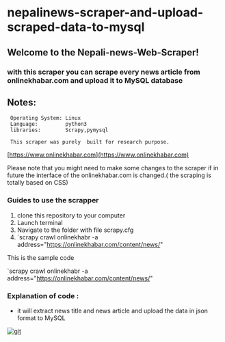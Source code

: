 # nepalinews-scraper-and-upload-scraped-data-to-mysql


## Welcome to the Nepali-news-Web-Scraper!

### with this scraper you can scrape every news article from onlinekhabar.com and  upload it to MySQL database

## Notes:
     Operating System: Linux
     Language:         python3
     libraries:        Scrapy,pymysql

     This scraper was purely  built for research purpose. 


[https://www.onlinekhabar.com](https://www.onlinekhabar.com)


Please note that you might need to make some changes to the scraper 
if in future the interface of the onlinekhabar.com is 
changed.( the scraping is totally based on CSS)

### Guides to use the scrapper
 1. clone this repository to your computer
 2. Launch terminal
 3. Navigate to the folder with file scrapy.cfg
 4. `scrapy crawl onlinekhabr -a address="https://onlinekhabar.com/content/news/" 

 This is the sample code

 `scrapy crawl onlinekhabr  -a address="https://onlinekhabar.com/content/news/" 

 ### Explanation of code :  
   * it will extract  news title and  news article  and upload the data in json format to MySQL


<a href="https://ibb.co/kMd7HG"><img src="https://preview.ibb.co/eJzsjw/git.png" alt="git" border="0" /></a>



